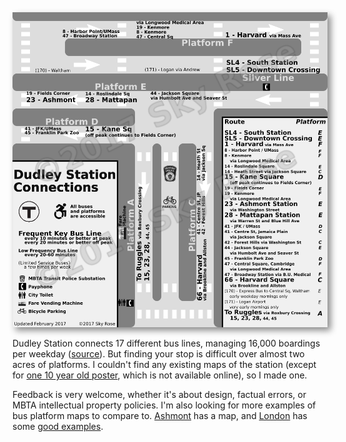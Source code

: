<img alt="Map of Dudley Station" src="Dudley_Station_Map.png" style="box-shadow: 5px 5px 10px #888888">

Dudley Station connects 17 different bus lines, managing 16,000 boardings per weekday ([source](https://www.massdot.state.ma.us/Portals/49/Docs/Focus40BusReport.pdf)). But finding your stop is difficult over almost two acres of platforms. I couldn't find any existing maps of the station (except for [one 10 year old poster](other_maps/2007_poster.jpg), which is not available online), so I made one.

Feedback is very welcome, whether it's about design, factual errors, or MBTA intellectual property policies. I'm also looking for more examples of bus platform maps to compare to.
[Ashmont](other_maps/Ashmont_Platform_Map.jpg) has a map, and [London](https://tfl.gov.uk/maps_/bus-spider-maps) has some [good examples](http://content.tfl.gov.uk/bus-route-maps/elephant-castle-0716.pdf).
